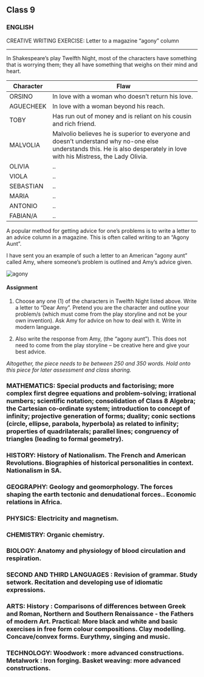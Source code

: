 ## Class 9


### ENGLISH

CREATIVE WRITING EXERCISE:
Letter to a magazine “agony” column
___

In Shakespeare’s play Twelfth Night, most of the characters have something that is worrying them; they all have something that weighs on their mind and heart. 


| Character | Flaw |
| --- | --- |
| ORSINO | In love with a woman who doesn’t return his love. |
| AGUECHEEK | In love with a woman beyond his reach.|
| TOBY | Has run out of money and is reliant on his cousin and	rich friend. |
| MALVOLIA | Malvolio believes he is superior to everyone and doesn’t understand why no-one else understands this. He is also desperately in love with his Mistress, the Lady Olivia. |
| OLIVIA | .. |
| VIOLA | .. |
| SEBASTIAN | .. |
| MARIA | .. |
| ANTONIO |.. |
| FABIAN/A | .. |


A popular method for getting advice for one’s problems is to write a letter to an advice column in a magazine. This is often called writing to an “Agony Aunt”.

I have sent you an example of such a letter to an American “agony aunt” called Amy, where someone’s problem is outlined and Amy’s advice given.

![agony](/imgs/grade9/english/agony_aunt.jpg)

#### Assignment

1. Choose any one (1) of the characters in Twelfth Night listed above. Write a letter to “Dear Amy”. Pretend you are the character and outline your problem/s (which must come from the play storyline and not be your own invention). Ask Amy for advice on how to deal with it. Write in modern language.

2. Also write the response from Amy, (the “agony aunt”). This does not need to come from the play storyline – be creative here and give your best advice. 

*Altogether, the piece needs to be between 250 and 350 words. 
Hold onto this piece for later assessment and class sharing.*


### MATHEMATICS: Special products and factorising; more complex first degree equations and problem-solving; irrational numbers; scientific notation; consolidation of Class 8 Algebra; the Cartesian co-ordinate system; introduction to concept of infinity; projective generation of forms; duality; conic sections (circle, ellipse, parabola, hyperbola) as related to infinity; properties of quadrilaterals; parallel lines; congruency of triangles (leading to formal geometry).

### HISTORY: History of Nationalism. The French and American Revolutions. Biographies of historical personalities in context. Nationalism in SA.

### GEOGRAPHY: Geology and geomorphology. The forces shaping the earth tectonic and denudational forces.. Economic relations in Africa.

### PHYSICS: Electricity and magnetism.

### CHEMISTRY: Organic chemistry.

### BIOLOGY: Anatomy and physiology of blood circulation and respiration.

### SECOND AND THIRD LANGUAGES : Revision of grammar. Study setwork. Recitation and developing use of idiomatic expressions.

### ARTS: History : Comparisons of differences between Greek and Roman, Northern and Southern Renaissance - the Fathers of modern Art. Practical: More black and white and basic exercises in free form colour compositions. Clay modelling. Concave/convex forms. Eurythmy, singing and music.

### TECHNOLOGY: Woodwork : more advanced constructions. Metalwork : Iron forging. Basket weaving: more advanced constructions.